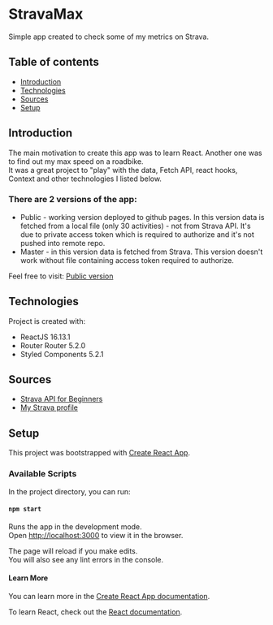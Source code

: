 # StravaMax

Simple app created to check some of my metrics on Strava.

## Table of contents

- [Introduction](#introduction)
- [Technologies](#technologies)
- [Sources](#sources)
- [Setup](#setup)

## Introduction

The main motivation to create this app was to learn React. Another one was to find out my max speed on a roadbike. <br />
It was a great project to "play" with the data, Fetch API, react hooks, Context and other technologies I listed below.

### There are 2 versions of the app:

- Public - working version deployed to github pages. In this version data is fetched from a local file (only 30 activities) - not from Strava API. It's due to private access token which is required to authorize and it's not pushed into remote repo.
- Master - in this version data is fetched from Strava. This version doesn't work without file containing access token required to authorize.

Feel free to visit: [Public version](https://patrykjamroz.github.io/stravamax/)

## Technologies

Project is created with:

- ReactJS 16.13.1
- Router Router 5.2.0
- Styled Components 5.2.1

## Sources

- [Strava API for Beginners](https://youtu.be/sgscChKfGyg)
- [My Strava profile](https://www.strava.com/athletes/30743339)

## Setup

This project was bootstrapped with [Create React App](https://github.com/facebook/create-react-app).

### Available Scripts

In the project directory, you can run:

#### `npm start`

Runs the app in the development mode.<br />
Open [http://localhost:3000](http://localhost:3000) to view it in the browser.

The page will reload if you make edits.<br />
You will also see any lint errors in the console.

#### Learn More

You can learn more in the [Create React App documentation](https://facebook.github.io/create-react-app/docs/getting-started).

To learn React, check out the [React documentation](https://reactjs.org/).
